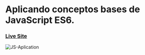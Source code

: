 # Aplicando conceptos bases de JavaScript ES6.
 
### [Live Site](https://ebjavascript.netlify.app/)
![JS-Aplication](https://i.ibb.co/GcN5RJn/Js-Aplication.png)
